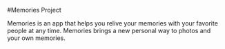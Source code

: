 #Memories Project

Memories is an app that helps you relive your memories with your favorite people at any time. Memories brings a new personal way to photos and your own memories.

